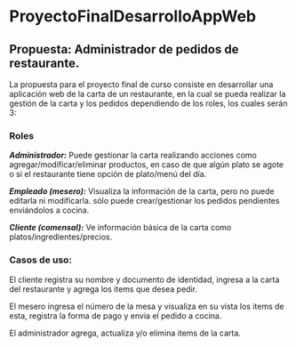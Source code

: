 # ProyectoFinalDesarrolloAppWeb

## Propuesta: Administrador de pedidos de restaurante.

La propuesta para el proyecto final de curso consiste en desarrollar una aplicación web de la carta de un restaurante, en la cual se pueda realizar la gestión de la carta y los pedidos dependiendo de los roles, los cuales serán 3:

### Roles
**_Administrador:_** Puede gestionar la carta realizando acciones como agregar/modificar/eliminar productos, en caso de que algún plato se agote o si el restaurante tiene opción de plato/menú del día.

**_Empleado (mesero):_** Visualiza la información de la carta, pero no puede editarla ni modificarla. sólo puede crear/gestionar los pedidos pendientes enviándolos a cocina.

**_Cliente (comensal):_** Ve información básica de la carta como platos/ingredientes/precios.

### Casos de uso:

El cliente registra su nombre y documento de identidad, ingresa a la carta del restaurante y agrega los items que desea pedir.

El mesero ingresa el número de la mesa y visualiza en su vista los items de esta, registra la forma de pago y envia el pedido a cocina.

El administrador agrega, actualiza y/o elimina items de la carta.
